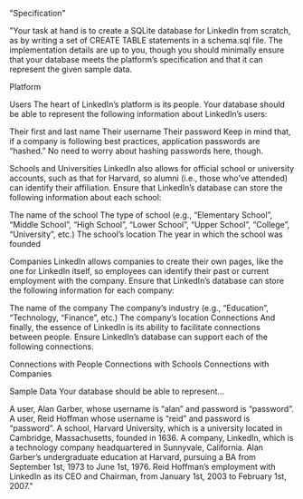 "Specification"

"Your task at hand is to create a SQLite database for LinkedIn from scratch, as by writing a set of CREATE TABLE statements in a schema.sql file. The implementation details are up to you, though you should minimally ensure that your database meets the platform’s specification and that it can represent the given sample data.

Platform


Users
The heart of LinkedIn’s platform is its people. Your database should be able to represent the following information about LinkedIn’s users:

Their first and last name
Their username
Their password
Keep in mind that, if a company is following best practices, application passwords are “hashed.” No need to worry about hashing passwords here, though.

Schools and Universities
LinkedIn also allows for official school or university accounts, such as that for Harvard, so alumni (i.e., those who’ve attended) can identify their affiliation. Ensure that LinkedIn’s database can store the following information about each school:

The name of the school
The type of school (e.g., “Elementary School”, “Middle School”, “High School”, “Lower School”, “Upper School”, “College”, “University”, etc.)
The school’s location
The year in which the school was founded


Companies
LinkedIn allows companies to create their own pages, like the one for LinkedIn itself, so employees can identify their past or current employment with the company. Ensure that LinkedIn’s database can store the following information for each company:

The name of the company
The company’s industry (e.g., “Education”, “Technology, “Finance”, etc.)
The company’s location
Connections
And finally, the essence of LinkedIn is its ability to facilitate connections between people. Ensure LinkedIn’s database can support each of the following connections.

Connections with People
Connections with Schools
Connections with Companies


Sample Data
Your database should be able to represent…

A user, Alan Garber, whose username is “alan” and password is “password”.
A user, Reid Hoffman whose username is “reid” and password is “password”.
A school, Harvard University, which is a university located in Cambridge, Massachusetts, founded in 1636.
A company, LinkedIn, which is a technology company headquartered in Sunnyvale, California.
Alan Garber’s undergraduate education at Harvard, pursuing a BA from September 1st, 1973 to June 1st, 1976.
Reid Hoffman’s employment with LinkedIn as its CEO and Chairman, from January 1st, 2003 to February 1st, 2007."
